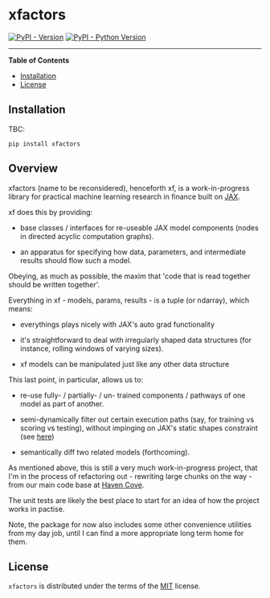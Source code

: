 # xfactors

[![PyPI - Version](https://img.shields.io/pypi/v/xfactors.svg)](https://pypi.org/project/xfactors)
[![PyPI - Python Version](https://img.shields.io/pypi/pyversions/xfactors.svg)](https://pypi.org/project/xfactors)

-----

**Table of Contents**

- [Installation](#installation)
- [License](#license)

## Installation

TBC:

```console
pip install xfactors
```

## Overview

xfactors (name to be reconsidered), henceforth xf, is a work-in-progress library for practical machine learning research in finance built on [JAX](https://jax.readthedocs.io/en/latest/index.html).

xf does this by providing:

- base classes / interfaces for re-useable JAX model components (nodes in directed acyclic computation graphs).

- an apparatus for specifying how data, parameters, and intermediate results should flow such a model.

Obeying, as much as possible, the maxim that 'code that is read together should be written together'.

Everything in xf - models, params, results - is a tuple (or ndarray), which means:

- everythings plays nicely with JAX's auto grad functionality

- it's straightforward to deal with irregularly shaped data structures (for instance, rolling windows of varying sizes).

- xf models can be manipulated just like any other data structure

This last point, in particular, allows us to:

- re-use fully- / partially- / un- trained components / pathways of one model as part of another.

- semi-dynamically filter out certain execution paths (say, for training vs scoring vs testing), without impinging on JAX's static shapes constraint (see [here](https://jax.readthedocs.io/en/latest/errors.html#jax.errors.UnexpectedTracerError))

- semantically diff two related models (forthcoming).

As mentioned above, this is still a very much work-in-progress project, that I'm in the process of refactoring out - rewriting large chunks on the way - from our main code base at [Haven Cove](https://havencove.com/).

The unit tests are likely the best place to start for an idea of how the project works in pactise.

Note, the package for now also includes some other convenience utilities from my day job, until I can find a more appropriate long term home for them.

## License

`xfactors` is distributed under the terms of the [MIT](https://spdx.org/licenses/MIT.html) license.
